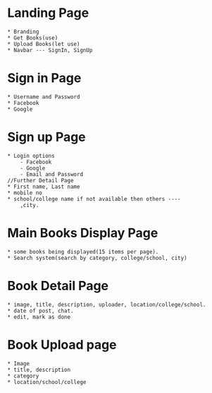 # Landing Page
    * Branding
    * Get Books(use)
    * Upload Books(let use)
    * Navbar --- SignIn, SignUp

# Sign in Page
    * Username and Password
    * Facebook
    * Google

# Sign up Page
    * Login options
        - Facebook
        - Google
        - Email and Password
    //Further Detail Page
    * First name, Last name
    * mobile no
    * school/college name if not available then others ----
        ,city.

# Main Books Display Page
    * some books being displayed(15 items per page).
    * Search system(search by category, college/school, city)

# Book Detail Page
    * image, title, description, uploader, location/college/school.
    * date of post, chat.
    * edit, mark as done
# Book Upload page
    * Image
    * title, description
    * category
    * location/school/college
